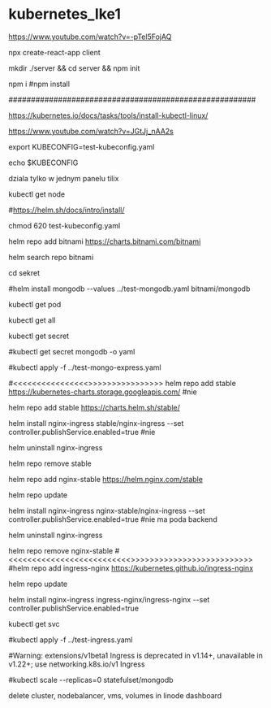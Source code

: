 # kubernetes_lke1

https://www.youtube.com/watch?v=-pTel5FojAQ

npx create-react-app client

mkdir ./server && cd server && npm init

npm i #npm install





#######################################################

https://kubernetes.io/docs/tasks/tools/install-kubectl-linux/

https://www.youtube.com/watch?v=JGtJj_nAA2s

export KUBECONFIG=test-kubeconfig.yaml

echo $KUBECONFIG

dziala tylko w jednym panelu tilix

kubectl get node

#https://helm.sh/docs/intro/install/

chmod 620 test-kubeconfig.yaml

helm repo add bitnami https://charts.bitnami.com/bitnami

helm search repo bitnami

cd sekret

#helm install mongodb --values ../test-mongodb.yaml bitnami/mongodb

kubectl get pod 

kubectl get all

kubectl get secret

#kubectl get secret mongodb -o yaml

#kubectl apply -f ../test-mongo-express.yaml

#<<<<<<<<<<<<<<<<>>>>>>>>>>>>>>>>
helm repo add stable https://kubernetes-charts.storage.googleapis.com/ #nie

helm repo add stable https://charts.helm.sh/stable/

helm install nginx-ingress stable/nginx-ingress --set controller.publishService.enabled=true #nie

helm uninstall nginx-ingress

helm repo remove stable

helm repo add nginx-stable https://helm.nginx.com/stable

helm repo update

helm install nginx-ingress nginx-stable/nginx-ingress --set controller.publishService.enabled=true #nie ma poda backend

helm uninstall nginx-ingress

helm repo remove nginx-stable
#<<<<<<<<<<<<<<<<<<<<<<<<<<>>>>>>>>>>>>>>>>>>>>>>>>>>
#helm repo add ingress-nginx https://kubernetes.github.io/ingress-nginx

helm repo update

helm install nginx-ingress ingress-nginx/ingress-nginx --set controller.publishService.enabled=true

kubectl get svc

#kubectl apply -f ../test-ingress.yaml

#Warning: extensions/v1beta1 Ingress is deprecated in v1.14+, unavailable in v1.22+; use networking.k8s.io/v1 Ingress

#kubectl scale --replicas=0 statefulset/mongodb

delete cluster, nodebalancer, vms, volumes in linode dashboard

